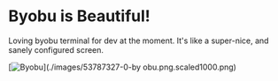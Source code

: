 # Byobu is Beautiful!

Loving byobu terminal for dev at the moment. It's like a super-nice, and
sanely configured screen.

[![Byobu](./images/53787327-0-byobu.png.scaled500.png)](./images/53787327-0-by
obu.png.scaled1000.png)

